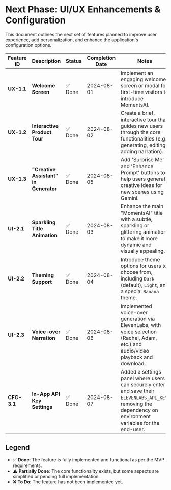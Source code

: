 # Next Phase: UI/UX Enhancements & Configuration

This document outlines the next set of features planned to improve user experience, add personalization, and enhance the application's configuration options.

| Feature ID  | Description                           | Status    | Completion Date | Notes                                                                                                                                                           |
|-------------|---------------------------------------|-----------|-----------------|-----------------------------------------------------------------------------------------------------------------------------------------------------------------|
| **UX-1.1**  | **Welcome Screen**                    | ✅ Done   | 2024-08-01      | Implement an engaging welcome screen or modal for first-time visitors to introduce MomentsAI.                                                                   |
| **UX-1.2**  | **Interactive Product Tour**          | ✅ Done   | 2024-08-02      | Create a brief, interactive tour that guides new users through the core functionalities (e.g., generating, editing, adding narration).                            |
| **UX-1.3**  | **"Creative Assistant" in Generator** | ✅ Done   | 2024-08-05      | Add 'Surprise Me' and 'Enhance Prompt' buttons to help users generate creative ideas for new scenes using Gemini.                                             |
| **UI-2.1**  | **Sparkling Title Animation**         | ✅ Done   | 2024-08-03      | Enhance the main "MomentsAI" title with a subtle, sparkling or glittering animation to make it more dynamic and visually appealing.                                   |
| **UI-2.2**  | **Theming Support**                   | ✅ Done   | 2024-08-04      | Introduce theme options for users to choose from, including `Dark` (default), `Light`, and a special `Banana` theme.                                              |
| **UI-2.3**  | **Voice-over Narration**              | ✅ Done   | 2024-08-06      | Implemented voice-over generation via ElevenLabs, with voice selection (Rachel, Adam, etc.) and audio/video playback and download.                             |
| **CFG-3.1** | **In-App API Key Settings**           | ✅ Done   | 2024-08-07      | Added a settings panel where users can securely enter and save their `ELEVENLABS_API_KEY`, removing the dependency on environment variables for the end-user.           |

## Legend
- ✅ **Done**: The feature is fully implemented and functional as per the MVP requirements.
- ⚠️ **Partially Done**: The core functionality exists, but some aspects are simplified or pending full implementation.
- ❌ **To Do**: The feature has not been implemented yet.